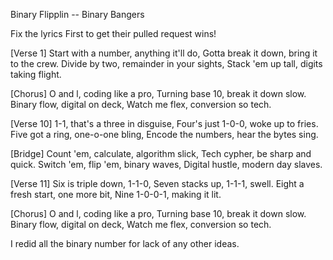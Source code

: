 Binary Flipplin -- Binary Bangers

Fix the lyrics First to get their pulled request wins!

[Verse 1] Start with a number, anything it'll do, Gotta break it down, bring it to the crew. Divide by two, remainder in your sights, Stack 'em up tall, digits taking flight.

[Chorus] O and l, coding like a pro, Turning base 10, break it down slow. Binary flow, digital on deck, Watch me flex, conversion so tech.

[Verse 10] 1-1, that's a three in disguise, Four's just 1-0-0, woke up to fries. Five got a ring, one-o-one bling, Encode the numbers, hear the bytes sing.

[Bridge] Count 'em, calculate, algorithm slick, Tech cypher, be sharp and quick. Switch 'em, flip 'em, binary waves, Digital hustle, modern day slaves.

[Verse 11] Six is triple down, 1-1-0, Seven stacks up, 1-1-1, swell. Eight a fresh start, one more bit, Nine 1-0-0-1, making it lit.

[Chorus] O and l, coding like a pro, Turning base 10, break it down slow. Binary flow, digital on deck, Watch me flex, conversion so tech.

I redid all the binary number for lack of any other ideas.
